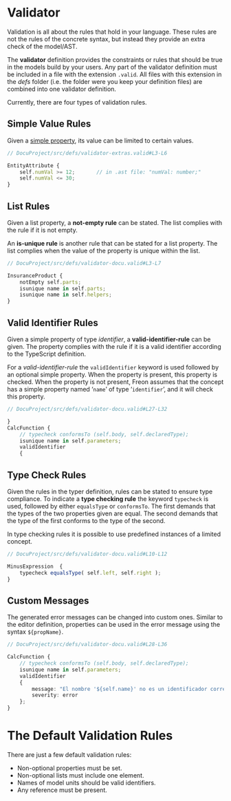 # Validator

Validation is all about the rules that hold in your language. These rules are not the rules
of the concrete syntax, but instead they provide an extra check of the model/AST.

The **validator** definition provides the constraints or rules that should be true in the models build by your users. 
Any part of the validator
definition must be included in a file with the extension `.valid`. All files with this extension in the _defs_ folder
(i.e. the folder were you keep your definition files) are combined into one validator definition.

Currently, there are four types of validation rules.

## Simple Value Rules

Given a [simple property](/Documentation/Creating_the_Metamodel/Defining_Properties#simple-properties-2), 
its value can be limited to certain values.

```ts
// DocuProject/src/defs/validator-extras.valid#L3-L6

EntityAttribute {
    self.numVal >= 12;       // in .ast file: "numVal: number;"
    self.numVal <= 30;
}
```

## List Rules

Given a list property, a **not-empty rule** can be stated. The list complies with the rule if it is not empty.

An **is-unique rule** is another rule that can be stated for a list property. The list
complies when the value of the property is unique within the list.

```ts
// DocuProject/src/defs/validator-docu.valid#L3-L7

InsuranceProduct {
    notEmpty self.parts;
    isunique name in self.parts;
    isunique name in self.helpers;
}
```

## Valid Identifier Rules

Given a simple property of type _identifier_, a **valid-identifier-rule** can be given. The property complies with the
rule if it is a valid identifier according to the TypeScript definition.

For a _valid-identifier-rule_ the `validIdentifier` keyword is used followed by an optional simple property. When the
property is present, this property is checked. When the property is not present, Freon assumes that the
concept has a simple property named ‘`name`’ of type ‘`identifier`’, and it will check this property.

```ts
// DocuProject/src/defs/validator-docu.valid#L27-L32

}
CalcFunction {
    // typecheck conformsTo (self.body, self.declaredType);
    isunique name in self.parameters;
    validIdentifier
    {
```

## Type Check Rules

Given the rules in the typer definition, rules can be stated to ensure type compliance.
To indicate a **type checking rule** the keyword `typecheck` is used, followed by either `equalsType` or `conformsTo`.
The first demands that the types of the two properties given are equal. The second demands that the type of the first
conforms to the type of the second.

In type checking rules it is possible to use predefined instances of a limited concept.

```ts
// DocuProject/src/defs/validator-docu.valid#L10-L12

MinusExpression  {
    typecheck equalsType( self.left, self.right );
}
```

## Custom Messages

The generated error messages can be changed into custom ones. Similar to the editor definition,
properties can be used in the error message using the syntax `${propName}`.

[//]: # (todo add text about severity)

```ts
// DocuProject/src/defs/validator-docu.valid#L28-L36

CalcFunction {
    // typecheck conformsTo (self.body, self.declaredType);
    isunique name in self.parameters;
    validIdentifier
    {
        message: "El nombre '${self.name}' no es un identificador correcto.",
        severity: error
    };
}
```

# The Default Validation Rules

There are just a few default validation rules:

- Non-optional properties must be set.
- Non-optional lists must include one element.
- Names of model units should be valid identifiers.
- Any reference must be present.

